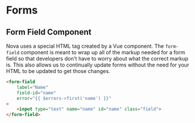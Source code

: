 # Forms

## Form Field Component

Nova uses a special HTML tag created by a Vue component. The `form-field` component is meant to wrap up all of the markup needed for a form field so that developers don't have to worry about what the correct markup is. This also allows us to continually update forms without the need for your HTML to be updated to get those changes.

```html
<form-field
    label="Name"
    field-id="name"
    error="{{ $errors->first('name') }}"
>
    <input type="text" name="name" id="name" class="field">
</form-field>
```